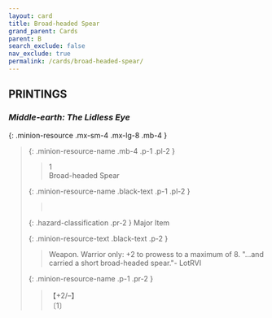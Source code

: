```yaml
---
layout: card
title: Broad-headed Spear
grand_parent: Cards
parent: B
search_exclude: false
nav_exclude: true
permalink: /cards/broad-headed-spear/
---
```


## PRINTINGS


### _Middle-earth: The Lidless Eye_

{: .minion-resource .mx-sm-4 .mx-lg-8 .mb-4 }
> {: .minion-resource-name .mb-4 .p-1 .pl-2 }
> > <div class="hazard-mp">1</div>
> > <div class="card-name">Broad-headed Spear</div>
>
> {: .minion-resource-name .black-text .p-1 .pl-2 }
> > &nbsp;
>
> {: .hazard-classification .pr-2 }
> Major Item
>
> {: .minion-resource-text .black-text .p-2 }
> > Weapon. Warrior only: +2 to prowess to a maximum of 8.  "...and carried a short broad-headed spear."- LotRVI 
> 
> {: .minion-resource-name .p-1 .pr-2 }
> > <div class="card-shield">【+2/&ndash;】</div>
> > <div class="card-corruption-white">〔1〕</div>
